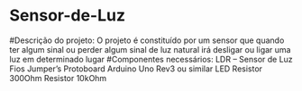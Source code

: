 # Sensor-de-Luz
#Descrição do projeto:
O projeto é constituído por um sensor que quando ter algum sinal ou perder algum sinal de luz natural irá desligar ou ligar uma luz em determinado lugar
#Componentes necessários:
LDR – Sensor de Luz
Fios Jumper’s
Protoboard
Arduino Uno Rev3 ou similar
LED
Resistor 300Ohm
Resistor 10kOhm
